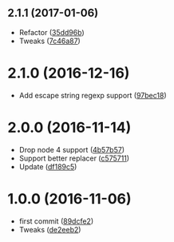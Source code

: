 <a name="2.1.1"></a>
## 2.1.1 (2017-01-06)

* Refactor ([35dd96b](https://github.com/kikobeats/str-match/commit/35dd96b))
* Tweaks ([7c46a87](https://github.com/kikobeats/str-match/commit/7c46a87))



<a name="2.1.0"></a>
# 2.1.0 (2016-12-16)

* Add escape string regexp support ([97bec18](https://github.com/kikobeats/str-match/commit/97bec18))



<a name="2.0.0"></a>
# 2.0.0 (2016-11-14)

* Drop node 4 support ([4b57b57](https://github.com/kikobeats/str-match/commit/4b57b57))
* Support better replacer ([c575711](https://github.com/kikobeats/str-match/commit/c575711))
* Update ([df189c5](https://github.com/kikobeats/str-match/commit/df189c5))



<a name="1.0.0"></a>
# 1.0.0 (2016-11-06)

* first commit ([89dcfe2](https://github.com/kikobeats/str-match/commit/89dcfe2))
* Tweaks ([de2eeb2](https://github.com/kikobeats/str-match/commit/de2eeb2))



